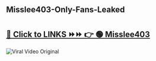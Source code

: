 
 ## Misslee403-Only-Fans-Leaked

# <h2><a href="https://clipsfans.com/Misslee403&ref=git">🔗 Click to LINKS ⏩⏩ 👉 🟢 Misslee403 </a></h2>

<a href="https://clipsfans.com/Misslee403&ref=git" rel="nofollow" data-target="animated-image.originalLink"><img src="https://i.ibb.co.com/xMMVF88/686577567.gif" alt="Viral Video Original" style="max-width: 100%; display: inline-block;" data-target="animated-image.originalImage"></a>

